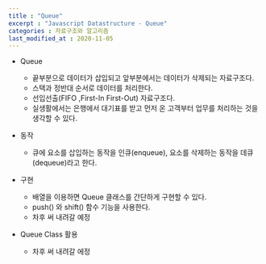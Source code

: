 ```yaml
---
title : "Queue"
excerpt : "Javascript Datastructure - Queue"
categories : 자료구조와 알고리즘
last_modified_at : 2020-11-05
---
```


 - Queue  
    - 끝부분으로 데이터가 삽입되고 앞부분에서는 데이터가 삭제되는 자료구조다.  
    - 스택과 정반대 순서로 데이터를 처리한다.  
    - 선입선출(FIFO ,First-In First-Out) 자료구조다.  
    - 실생활에서는 은행에서 대기표를 받고 먼저 온 고객부터 업무를 처리하는 것을 생각할 수 있다.
      
- 동작  
    - 큐에 요소를 삽입하는 동작을 인큐(enqueue), 요소를 삭제하는 동작을 데큐(dequeue)라고 한다.  
- 구현  
    - 배열을 이용하면 Queue 클래스를 간단하게 구현할 수 있다.  
    - push() 와 shift() 함수 기능을 사용한다.  
    - 차후 써 내려갈 예정  
- Queue Class 활용  
    - 차후 써 내려갈 에정